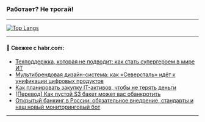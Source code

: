 ### Работает? Не трогай!

---
<!--
#### 🛠️ Technical stack:

![Java](https://img.shields.io/badge/Java-informational?logo=Oracle&style=flat&logoColor=white&color=FF4500)
![Kotlin](https://img.shields.io/badge/Kotlin-informational?logo=Kotlin&style=flat&logoColor=white&color=774D97)
![TS](https://img.shields.io/badge/TypeScript-informational?logo=typeScript&style=flat&logoColor=black&color=017acc)
![Python](https://img.shields.io/badge/Python-informational?logo=Python&style=flat&logoColor=black&color=ffdd54) <br>
![Spring](https://img.shields.io/badge/Spring-informational?logo=Spring&style=flat&logoColor=white&color=6DB33F) 
![SpringBoot](https://img.shields.io/badge/SpringBoot-informational?logo=SpringBoot&style=flat&logoColor=white&color=6DB33F)
![Nest](https://img.shields.io/badge/NestJS-informational?logo=NestJS&style=flat&logoColor=white&color=E0234E) 
![NodeJS](https://img.shields.io/badge/NodeJS-informational?logo=node.js&style=flat&logoColor=white&color=70A760)<br>
![PostgreSQL](https://img.shields.io/badge/PostgreSQL-informational?logo=PostgreSQL&style=flat&logoColor=white&color=DAA520)
![MongoDB](https://img.shields.io/badge/MongoDB-informational?logo=MongoDB&style=flat&logoColor=white&color=870000)
![Apache](https://img.shields.io/badge/Apache-informational?logo=apache&style=flat&logoColor=white&color=f74e28)

___ 
-->

<!--- #### 🛠️ : --->

[![Top Langs](https://github-readme-stats-82jvfl3w3-advtsettinggmailcoms-projects.vercel.app/api/top-langs/?username=zloylis&langs_count=10&hide_title=true&title_color=e6edf3&size_weight=0.5&count_weight=0.5&layout=compact&hide_progress=true&hide_border=true&theme=dracula)](https://github.com/zloylis)

<!---


####  :octocat:&nbsp;&nbsp; Статистика:

![GitHub stats](https://github-readme-stats-u2qms2cxw-advtsettinggmailcoms-projects.vercel.app/api?username=zloylis&show_icons=true&hide_border=true&theme=dracula&title_color=e6edf3&include_all_commits=true&count_private=true&hide_rank=false&hide_title=true&rank_icon=github)
-->
---

#### 💬 Свежее с habr.com:

<!-- BLOG-POST-LIST:START -->
- [Техподдержка, которая не подводит: как стать супергероем в мире ИТ](https://habr.com/ru/companies/sigma/articles/880472/?utm_source=habrahabr&utm_medium=rss&utm_campaign=880472)
- [Мультибрендовая дизайн-система: как «Северсталь» идёт к унификации цифровых продуктов](https://habr.com/ru/companies/severstal/articles/881082/?utm_source=habrahabr&utm_medium=rss&utm_campaign=881082)
- [Как планировать закупку IT-активов, чтобы не терять деньги](https://habr.com/ru/companies/simpleone/articles/881060/?utm_source=habrahabr&utm_medium=rss&utm_campaign=881060)
- [[Перевод] Как пустой S3 бакет может вас обанкротить](https://habr.com/ru/companies/wunderfund/articles/879130/?utm_source=habrahabr&utm_medium=rss&utm_campaign=879130)
- [Открытый банкинг в России: обязательное внедрение, стандарты и наш новый мониторинговый бот](https://habr.com/ru/articles/881042/?utm_source=habrahabr&utm_medium=rss&utm_campaign=881042)
<!-- BLOG-POST-LIST:END -->

---
